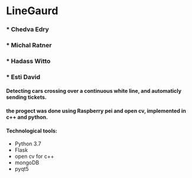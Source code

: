 # LineGaurd


### * Chedva Edry 
### * Michal Ratner 
### * Hadass Witto 
### * Esti David


#### Detecting cars crossing over a continuous white line, and automaticly sending tickets.
#### the progect was done using Raspberry pei and open cv, implemented in c++ and python.




#### Technological tools: 
* Python 3.7
* Flask
* open cv for c++
* mongoDB
* pyqt5


